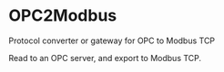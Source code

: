 # OPC2Modbus
Protocol converter or gateway for OPC to Modbus TCP

Read to an OPC server, and export to Modbus TCP.
